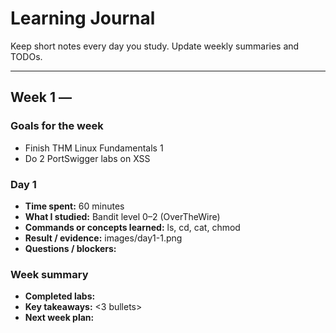 # Learning Journal

Keep short notes every day you study. Update weekly summaries and TODOs.

---
## Week 1 — <dates>
### Goals for the week
- Finish THM Linux Fundamentals 1
- Do 2 PortSwigger labs on XSS

### Day 1
- **Time spent:** 60 minutes
- **What I studied:** Bandit level 0–2 (OverTheWire)
- **Commands or concepts learned:** ls, cd, cat, chmod
- **Result / evidence:** images/day1-1.png
- **Questions / blockers:** <notes>

### Week summary
- **Completed labs:** <list>
- **Key takeaways:** <3 bullets>
- **Next week plan:** <what you will focus on>
